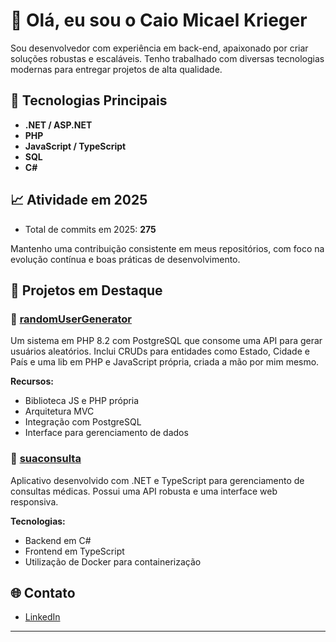 # 👋 Olá, eu sou o Caio Micael Krieger

Sou desenvolvedor com experiência em back-end, apaixonado por criar soluções robustas e escaláveis. Tenho trabalhado com diversas tecnologias modernas para entregar projetos de alta qualidade.

## 🚀 Tecnologias Principais

- **.NET / ASP.NET**
- **PHP**
- **JavaScript / TypeScript**
- **SQL**
- **C#**

## 📈 Atividade em 2025

- Total de commits em 2025: **275**

Mantenho uma contribuição consistente em meus repositórios, com foco na evolução contínua e boas práticas de desenvolvimento.

## 🧩 Projetos em Destaque

### 🔹 [randomUserGenerator](https://github.com/CaioMicael/randomUserGenerator)

Um sistema em PHP 8.2 com PostgreSQL que consome uma API para gerar usuários aleatórios. Inclui CRUDs para entidades como Estado, Cidade e País e uma lib em PHP e JavaScript própria, criada a mão por mim mesmo.

**Recursos:**

- Biblioteca JS e PHP própria
- Arquitetura MVC
- Integração com PostgreSQL
- Interface para gerenciamento de dados

### 🔹 [suaconsulta](https://github.com/CaioMicael/suaconsulta)

Aplicativo desenvolvido com .NET e TypeScript para gerenciamento de consultas médicas. Possui uma API robusta e uma interface web responsiva.

**Tecnologias:**

- Backend em C#
- Frontend em TypeScript
- Utilização de Docker para containerização

## 🌐 Contato

- [LinkedIn](https://www.linkedin.com/in/caio-micael-krieger-75b72020a/)

---

